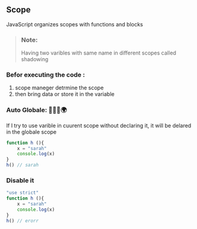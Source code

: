 ##  Scope 

JavaScript organizes scopes with functions and blocks

> ### Note:
>  Having two varibles with same name in different scopes called shadowing

### **Befor executing the code :**

1. scope maneger detrmine the scope
2. then bring data or store it in the variable
###  
###  Auto Globale: 👩🏻‍💻🌍

If I try to use varible in cuurent scope without declaring it, it will be delared in the globale scope

```javaScript
function h (){
    x = "sarah"
    console.log(x)
}
h() // sarah
```

### Disable it 

```javaScript
"use strict" 
function h (){
    x = "sarah"
    console.log(x)
}
h() // erorr
```

